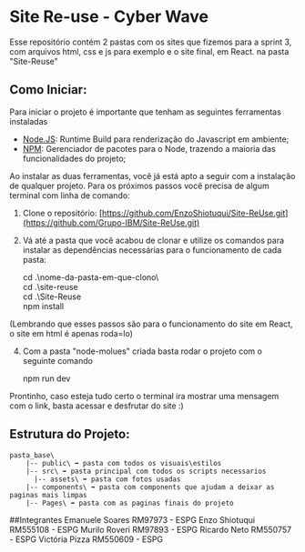 # Site Re-use - Cyber Wave
Esse repositório contém 2 pastas com os sites que fizemos para a sprint 3, com arquivos html, css e js para exemplo e o site final, em React. na pasta "Site-Reuse"




## Como Iniciar:
Para iniciar o projeto é importante que tenham as seguintes ferramentas instaladas

 - [Node.JS](https://nodejs.org/en/): Runtime Build para renderização do Javascript em ambiente;
 - [NPM](https://www.npmjs.com/): Gerenciador de pacotes para o Node, trazendo a maioria das funcionalidades do projeto;

Ao instalar as duas ferramentas, você já está apto a seguir com a instalação de qualquer projeto. Para os próximos passos você precisa de algum terminal com linha de comando:

1. Clone o repositório: [https://github.com/EnzoShiotuqui/Site-ReUse.git](https://github.com/Grupo-IBM/Site-ReUse.git)

2. Vá até a pasta que você acabou de clonar e utilize os comandos para instalar as dependências necessárias para o funcionamento de cada pasta:

    cd .\nome-da-pasta-em-que-clono\    
     cd .\site-reuse\
      cd .\Site-Reuse\
      npm install

(Lembrando que esses passos são para o funcionamento do site em React, o site em html é apenas roda=lo)


4. Com a pasta "node-molues" criada basta rodar o projeto com o seguinte comando 

   npm run dev 

Prontinho, caso esteja tudo certo o terminal ira mostrar uma mensagem com o link, basta acessar e desfrutar do site :)

## Estrutura do Projeto:

    pasta_base\
    	|-- public\ ➡️ pasta com todos os visuais\estilos
    	|-- src\ ➡️ pasta principal com todos os scripts necessarios
    	  |-- assets\ ➡️ pasta com fotos usadas
        |-- components\ ➡️ pasta com components que ajudam a deixar as paginas mais limpas
        |-- Pages\ ➡️ pasta com as paginas finais do projeto
          
##Integrantes
Emanuele Soares RM97973 - ESPG
Enzo Shiotuqui RM555108 - ESPG
Murilo Roveri RM97893 - ESPG
Ricardo Neto RM550757 - ESPG
Victória Pizza RM550609 - ESPG
